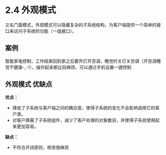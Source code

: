 # 2.4 外观模式
又名门面模式，外观模式可以隐藏复杂的子系统结构，为客户端提供一个简单的接口来访问子系统的功能（一组接口）。

## 案例
智能家电控制，工作结束回到家之后要开灯开空调，睡觉时关灯关空调（开空调睡觉不健康-_-!），操作起来都比较麻烦，可以通过手机设置一键控制


## 外观模式 优缺点

**优点：**

+ 降低了子系统与客户端之间的耦合度，使得子系统的变化不会影响调用它的客户类。
+ 对客户屏蔽了子系统组件，减少了客户处理的对象数目，并使得子系统使用起来更加容易。

**缺点：**

+  不符合开闭原则，修改很麻烦

